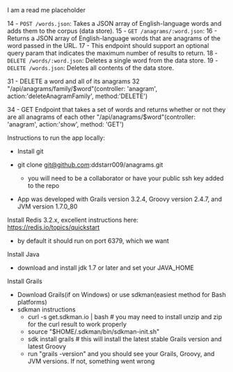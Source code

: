 I am a read me placeholder

 14 - `POST /words.json`: Takes a JSON array of English-language words and adds them to the corpus (data store).
 15 - `GET /anagrams/:word.json`:
 16   - Returns a JSON array of English-language words that are anagrams of the word passed in the URL.
 17   - This endpoint should support an optional query param that indicates the maximum number of results to return.
 18 - `DELETE /words/:word.json`: Deletes a single word from the data store.
 19 - `DELETE /words.json`: Deletes all contents of the data store.

 31 -  DELETE a word and all of its anagrams
 32         "/api/anagrams/family/$word"(controller: 'anagram', action:'deleteAnagramFamily', method:'DELETE')


 34 -  GET  Endpoint that takes a set of words and returns whether or not they are all anagrams of each other "/api/anagrams/$word"(controller: 'anagram', action:'show', method: 'GET')

 Instructions to run the app locally:
 - Install git
 - git clone git@github.com:ddstarr009/anagrams.git
    - you will need to be a collaborator or have your public ssh key added to the repo

  - App was developed with Grails version 3.2.4, Groovy version 2.4.7, and JVM version 1.7.0_80

 Install Redis 3.2.x, excellent instructions here: https://redis.io/topics/quickstart
 - by default it should run on port 6379, which we want

 Install Java
 - download and install jdk 1.7 or later and set your JAVA_HOME

 Install Grails
 - Download Grails(if on Windows) or use sdkman(easiest method for Bash platforms) 
 - sdkman instructions
   - curl -s get.sdkman.io | bash # you may need to install unzip and zip for the curl result to work properly
   - source "$HOME/.sdkman/bin/sdkman-init.sh"
   - sdk install grails # this will install the latest stable Grails version and latest Groovy
   - run "grails -version" and you should see your Grails, Groovy, and JVM versions.  If not, something went wrong

